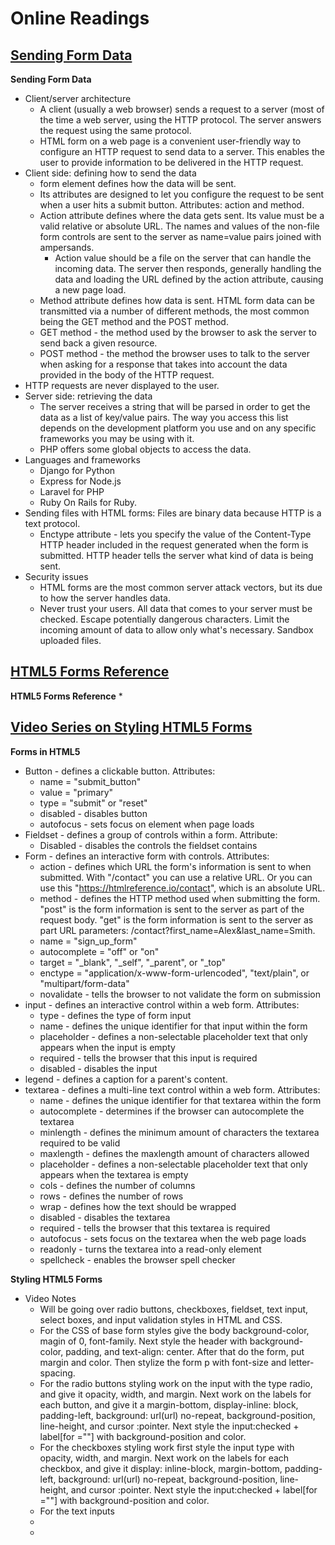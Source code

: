 # Online Readings

## [Sending Form Data](https://developer.mozilla.org/en-US/docs/Learn/HTML/Forms/Sending_and_retrieving_form_data)

**Sending Form Data**
* Client/server architecture
  - A client (usually a web browser) sends a request to a server (most of the time a web server, using the HTTP protocol. The server answers the request using the same protocol.
  - HTML form on a web page is a convenient user-friendly way to configure an HTTP request to send data to a server. This enables the user to provide information to be delivered in the HTTP request.
* Client side: defining how to send the data
  - form element defines how the data will be sent.
  - Its attributes are designed to let you configure the request to be sent when a user hits a submit button. Attributes: action and method.
  - Action attribute defines where the data gets sent. Its value must be a valid relative or absolute URL. The names and values of the non-file form controls are sent to the server as name=value pairs joined with ampersands.
      * Action value should be a file on the server that can handle the incoming data. The server then responds, generally handling the data and loading the URL defined by the action attribute, causing a new page load.
  - Method attribute defines how data is sent. HTML form data can be transmitted via a number of different methods, the most common being the GET method and the POST method.
  -  GET method - the method used by the browser to ask the server to send back a given resource.
  - POST method - the method the browser uses to talk to the server when asking for a response that takes into account the data provided in the body of the HTTP request.
* HTTP requests are never displayed to the user.
* Server side: retrieving the data
  - The server receives a string that will be parsed in order to get the data as a list of key/value pairs. The way you access this list depends on the development platform you use and on any specific frameworks you may be using with it.
  - PHP offers some global objects to access the data.
* Languages and frameworks
  - Django for Python
  - Express for Node.js
  - Laravel for PHP
  - Ruby On Rails for Ruby.
* Sending files with HTML forms: Files are binary data because HTTP is a text protocol.
  - Enctype attribute - lets you specify the value of the Content-Type HTTP header included in the request generated when the form is submitted. HTTP header tells the server what kind of data is being sent.
* Security issues
  - HTML forms are the most common server attack vectors, but its due to how the server handles data.
  - Never trust your users. All data that comes to your server must be checked. Escape potentially dangerous characters. Limit the incoming amount of data to allow only what's necessary. Sandbox uploaded files.

## [HTML5 Forms Reference](https://htmlreference.io/forms/)

**HTML5 Forms Reference**
* 

## [Video Series on Styling HTML5 Forms](https://www.youtube.com/playlist?list=PL4cUxeGkcC9g5_p_BVUGWykHfqx6bb7qK)

**Forms in HTML5**
* Button - defines a clickable button. Attributes: 
  - name = "submit_button"
  - value = "primary"
  - type = "submit" or "reset"
  - disabled - disables button
  - autofocus - sets focus on element when page loads
* Fieldset - defines a group of controls within a form. Attribute:
  - Disabled - disables the controls the fieldset contains
* Form - defines an interactive form with controls. Attributes:
  - action - defines which URL the form's information is sent to when submitted. With "/contact" you can use a relative URL. Or you can use this "https://htmlreference.io/contact", which is an absolute URL.
  - method - defines the HTTP method used when submitting the form. "post" is the form information is sent to the server as part of the request body. "get" is the form information is sent to the server as part URL parameters: /contact?first_name=Alex&last_name=Smith.
  - name = "sign_up_form"
  - autocomplete = "off" or "on"
  - target = "_blank", "_self", "_parent", or "_top"
  - enctype = "application/x-www-form-urlencoded", "text/plain", or "multipart/form-data"
  - novalidate - tells the browser to not validate the form on submission
* input - defines an interactive control within a web form. Attributes:
  - type - defines the type of form input
  - name - defines the unique identifier for that input within the form
  - placeholder - defines a non-selectable placeholder text that only appears when the input is empty
  - required - tells the browser that this input is required 
  - disabled - disables the input
* legend - defines a caption for a parent's content. 
* textarea - defines a multi-line text control within a web form. Attributes:
  - name - defines the unique identifier for that textarea within the form 
  - autocomplete - determines if the browser can autocomplete the textarea
  - minlength - defines the minimum amount of characters the textarea required to be valid
  - maxlength - defines the maxlength amount of characters allowed
  - placeholder - defines a non-selectable placeholder text that only appears when the textarea is empty
  - cols - defines the number of columns
  - rows - defines the number of rows
  - wrap - defines how the text should be wrapped
  - disabled - disables the textarea
  - required - tells the browser that this textarea is required
  - autofocus - sets focus on the textarea when the web page loads
  - readonly - turns the textarea into a read-only element
  - spellcheck - enables the browser spell checker

**Styling HTML5 Forms**
* Video Notes
  - Will be going over radio buttons, checkboxes, fieldset, text input, select boxes, and input validation styles in HTML and CSS.
  - For the CSS of base form styles give the body background-color, magin of 0, font-family. Next style the header with background-color, padding, and text-align: center. After that do the form, put margin and color. Then stylize the form p with font-size and letter-spacing.
  - For the radio buttons styling work on the input with the type radio, and give it opacity, width, and margin. Next work on the labels for each button, and give it a margin-bottom, display-inline: block, padding-left, background: url(url) no-repeat, background-position, line-height, and cursor :pointer. Next style the input:checked + label[for =""] with background-position and color.
  - For the checkboxes styling work first style the input type with opacity, width, and margin. Next work on the labels for each checkbox, and give it display: inline-block, margin-bottom, padding-left, background: url(url) no-repeat, background-position, line-height, and cursor :pointer. Next style the input:checked + label[for =""] with background-position and color.
  - For the text inputs
  - 
  - 